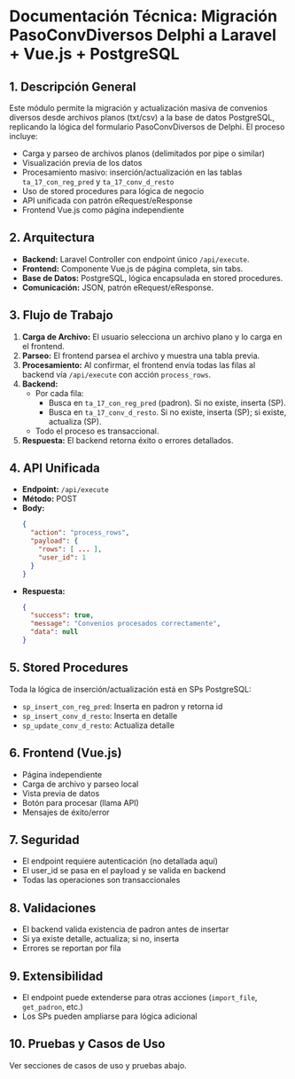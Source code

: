 # Documentación Técnica: Migración PasoConvDiversos Delphi a Laravel + Vue.js + PostgreSQL

## 1. Descripción General
Este módulo permite la migración y actualización masiva de convenios diversos desde archivos planos (txt/csv) a la base de datos PostgreSQL, replicando la lógica del formulario PasoConvDiversos de Delphi. El proceso incluye:
- Carga y parseo de archivos planos (delimitados por pipe o similar)
- Visualización previa de los datos
- Procesamiento masivo: inserción/actualización en las tablas `ta_17_con_reg_pred` y `ta_17_conv_d_resto`
- Uso de stored procedures para lógica de negocio
- API unificada con patrón eRequest/eResponse
- Frontend Vue.js como página independiente

## 2. Arquitectura
- **Backend:** Laravel Controller con endpoint único `/api/execute`.
- **Frontend:** Componente Vue.js de página completa, sin tabs.
- **Base de Datos:** PostgreSQL, lógica encapsulada en stored procedures.
- **Comunicación:** JSON, patrón eRequest/eResponse.

## 3. Flujo de Trabajo
1. **Carga de Archivo:** El usuario selecciona un archivo plano y lo carga en el frontend.
2. **Parseo:** El frontend parsea el archivo y muestra una tabla previa.
3. **Procesamiento:** Al confirmar, el frontend envía todas las filas al backend vía `/api/execute` con acción `process_rows`.
4. **Backend:**
   - Por cada fila:
     - Busca en `ta_17_con_reg_pred` (padron). Si no existe, inserta (SP).
     - Busca en `ta_17_conv_d_resto`. Si no existe, inserta (SP); si existe, actualiza (SP).
   - Todo el proceso es transaccional.
5. **Respuesta:** El backend retorna éxito o errores detallados.

## 4. API Unificada
- **Endpoint:** `/api/execute`
- **Método:** POST
- **Body:**
  ```json
  {
    "action": "process_rows",
    "payload": {
      "rows": [ ... ],
      "user_id": 1
    }
  }
  ```
- **Respuesta:**
  ```json
  {
    "success": true,
    "message": "Convenios procesados correctamente",
    "data": null
  }
  ```

## 5. Stored Procedures
Toda la lógica de inserción/actualización está en SPs PostgreSQL:
- `sp_insert_con_reg_pred`: Inserta en padron y retorna id
- `sp_insert_conv_d_resto`: Inserta en detalle
- `sp_update_conv_d_resto`: Actualiza detalle

## 6. Frontend (Vue.js)
- Página independiente
- Carga de archivo y parseo local
- Vista previa de datos
- Botón para procesar (llama API)
- Mensajes de éxito/error

## 7. Seguridad
- El endpoint requiere autenticación (no detallada aquí)
- El user_id se pasa en el payload y se valida en backend
- Todas las operaciones son transaccionales

## 8. Validaciones
- El backend valida existencia de padron antes de insertar
- Si ya existe detalle, actualiza; si no, inserta
- Errores se reportan por fila

## 9. Extensibilidad
- El endpoint puede extenderse para otras acciones (`import_file`, `get_padron`, etc.)
- Los SPs pueden ampliarse para lógica adicional

## 10. Pruebas y Casos de Uso
Ver secciones de casos de uso y pruebas abajo.

